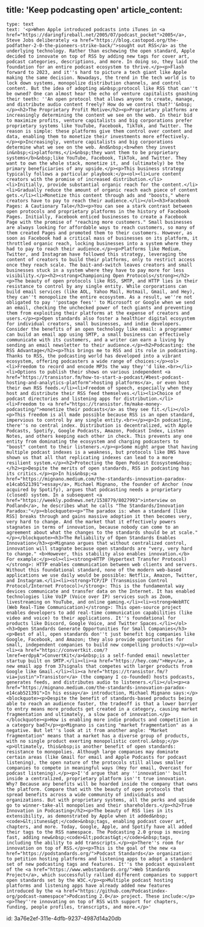 title: 'Keep podcasting open'
article_content:
  -
    type: text
    text: '<p>When Apple introduced podcasts into iTunes in <a href="https://daringfireball.net/2005/07/podcast_pocket">2005</a>, Steve Jobs deliberately <a href="https://blog.castopod.org/the-podfather-2-0-the-pioneers-strike-back/">sought out RSS</a> as the underlying technology. Rather than eschewing the open standard, Apple decided to innovate on top of RSS by adding new tags for cover art, podcast categories, descriptions, and more. In doing so, they laid the foundation for an entire podcast ecosystem to thrive.</p><p>Flash forward to 2023, and it''s hard to picture a tech giant like Apple making the same decision. Nowadays, the trend in the tech world is to lock down systems, monopolize distribution channels, and control content. But the idea of adopting a&nbsp;protocol like RSS that can''t be owned? One can almost hear the echo of venture capitalists gnashing their teeth: ''An open protocol that allows anyone to create, manage, and distribute audio content freely? How do we control that?''&nbsp;</p><h2>The Proprietary Profit Motive</h2><p>Proprietary platforms are increasingly determining the content we see on the web. In their bid to maximize profits, venture capitalists and big corporations prefer proprietary systems like YouTube, Facebook, TikTok, and Twitter. The reason is simple: these platforms give them control over content and data, enabling them to monetize their investments more effectively.</p><p>Increasingly, venture capitalists and big corporations determine what we see on the web. And&nbsp;<b>when they invest in&nbsp;<i>platforms,</i>&nbsp;they want them to be proprietary systems</b>&nbsp;like YouTube, Facebook, TikTok, and Twitter. They want to own the whole stack, monetize it, and (ultimately) be the primary beneficiaries of any upside.</p><p>This business strategy typically follows a particular playbook:</p><ol><li>Lure content creators with the promise of increased distribution.</li><li>Initially, provide substantial organic reach for the content.</li><li>Gradually reduce the amount of organic reach each piece of content gets.</li><li>Monetize this content through ads and "boosts," where creators have to pay to reach their audience.</li></ol><h3>Facebook Pages: A Cautionary Tale</h3><p>You can see a stark contrast between open protocols and proprietary platforms in the history of Facebook Pages. Initially, Facebook enticed businesses to create a Facebook Page with the promise of "reaching more customers." Small businesses are always looking for affordable ways to reach customers, so many of them created Pages and promoted them to their customers. However, as soon as Facebook had a critical mass of businesses on its platform, it throttled organic reach, locking businesses into a system where they had to pay to reach their audience.</p><p>Platforms like Medium, Twitter, and Instagram have followed this strategy, leveraging the content of creators to build their platforms, only to restrict access once they reach scale. The bait-and-switch leaves creators and small businesses stuck in a system where they have to pay more for less visibility.</p><h2><strong>Championing Open Protocols</strong></h2><p>The beauty of open protocols like RSS, SMTP, and HTTP lies in their resistance to control by any single entity. While corporations can build email services (like AOL, Yahoo Mail, Hotmail, Gmail, and Hey), they can''t monopolize the entire ecosystem. As a result, we''re not obligated to pay ''postage fees'' to Microsoft or Google when we send an email, checking the unchecked power of tech giants and preventing them from exploiting their platforms at the expense of creators and users.</p><p>Open standards also foster a healthier digital ecosystem for individual creators, small businesses, and indie developers. Consider the benefits of an open technology like email: a programmer can build an email app using SMTP, a small business can effectively communicate with its customers, and a writer can earn a living by sending an email newsletter to their audience.</p><h2>Podcasting: the RSS Advantage</h2><p>This brings me to RSS and its role in podcasting. Thanks to RSS, the podcasting world has developed into a vibrant ecosystem, offering podcasters a wide range of choices:</p><ol><li>Freedom to record and encode MP3s the way they''d like.<br></li><li>Options to publish their shows on various independent <a href="https://transistor.fm/how-to-start-a-podcast/#best-podcast-hosting-and-analytics-platform">hosting platforms</a>, or even host their own RSS feeds.</li><li>Freedom of speech, especially when they host and distribute their RSS feed themselves.</li><li>Choice of podcast directories and listening apps for distribution.</li><li>Freedom to <a href="https://transistor.fm/make-money-podcasting/">monetize their podcasts</a> as they see fit.</li></ol><p>This freedom is all made possible because RSS is an open standard, impervious to control by any single entity.<br></p><p>In podcasting, there''s no central index. Distribution is decentralized, with Apple Podcasts, Spotify, Google Podcasts, Amazon, Podcast Index, Listen Notes, and others keeping each other in check. This prevents any one entity from dominating the ecosystem and charging podcasters to "boost" content to their listeners.</p><p>Some might argue that having multiple podcast indexes is a weakness, but protocols like DNS have shown us that all that replicating indexes can lead to a more resilient system.</p><h2>Protecting the Open Podcast Ecosystem&nbsp;</h2><p>Despite the merits of open standards, RSS in podcasting has its critics.</p><p>In his&nbsp;<a href="https://mignano.medium.com/the-standards-innovation-paradox-e14cab521391">essay</a>, Michael Mignano, the founder of Anchor (now acquired by Spotify), argues that podcasting needs a proprietary (closed) system. In a subsequent <a href="https://weekly.podnews.net/1538779/8027993">interview on Podland</a>, he describes what he calls "The Standards/Innovation Paradox:"</p><blockquote><p>"The paradox is: when a standard [like RSS] breaks through and gains massive adoption it then becomes very, very hard to change. And the market that it effectively powers stagnates in terms of innovation, because nobody can come to an agreement about what the changes to the standards should be at scale."</p></blockquote><h3>The Reliability of Open Standards Enables Innovation</h3><p>Mignano argues that without centralized control, innovation will stagnate because open standards are "very, very hard to change." <b>However, this stability also enables innovation.</b> For example:</p><ol><li><strong>HTTP (Hypertext Transfer Protocol)</strong>: HTTP enables communication between web clients and servers. Without this foundational standard, none of the modern web-based applications we use daily would be possible: Netflix, Amazon, Twitter, and Instagram.</li><li><strong>TCP/IP (Transmission Control Protocol/Internet Protocol)</strong>: This is the fundamental way devices communicate and transfer data on the Internet. It has enabled technologies like VoIP (Voice over IP) services such as Zoom, livestreaming on YouTube, and online gaming.</li><li><strong>WebRTC (Web Real-Time Communication)</strong>: This open-source project enables developers to add real-time communication capabilities (like video and voice) to their applications. It''s foundational for products like Discord, Google Voice, and Twitter Spaces.</li></ol><h3>Open Standards Generate Opportunities for Small Companies</h3><p>Best of all, open standards don''t just benefit big companies like Google, Facebook, and Amazon; they also provide opportunities for small, independent companies to build new compelling products:</p><ul><li><a href="https://convertkit.com/?lmref=erdpyA">ConvertKit</a>&nbsp;is a self-funded email newsletter startup built on SMTP.</li><li><a href="https://hey.com/">Hey</a>, a new email app from 37signals that competes with larger products from Google like Gmail.</li><li><a href="https://transistor.fm/?via=justin">Transistor</a> (the company I co-founded) hosts podcasts, generates feeds, and distributes audio to listeners.</li></ul><p><a href="https://mignano.medium.com/the-standards-innovation-paradox-e14cab521391">In his essay</a> introduction, Michael Mignano says:</p><blockquote><p>Despite the benefit of standards-based products being able to reach an audience faster, the tradeoff is that a lower barrier to entry means more products get created in a category, causing market fragmentation and ultimately, a slow pace of innovation.</p></blockquote><p>How is enabling more indie products and competition in a category bad?</p><p>Mignano is casting "market fragmentation" as a negative. But let''s look at it from another angle: "Market fragmentation" means that a market has a diverse group of products, with no single product exerting monopolistic control.&nbsp;</p><p>Ultimately, this&nbsp;is another benefit of open standards: resistance to monopolies. Although large companies may dominate certain areas (like Gmail for email and Apple Podcasts for podcast listening), the open nature of the protocols still allows smaller companies to compete in meaningful ways (Hey for email, Overcast for podcast listening).</p><p>I''d argue that any ''innovation'' built inside a centralized, proprietary platform isn''t true innovation. Why? Because any benefits will be hoarded inside the company that owns the platform. Compare that with the beauty of open protocols that spread benefits across a wide community of individuals and organizations. But with proprietary systems, all the perks and upside go to winner-take-all monopolies and their shareholders.</p><h2>True Innovation in Podcasting</h2><p>The beauty of RSS lies in its extensibility, as demonstrated by Apple when it added&nbsp;<code>&lt;itunes&gt;</code>&nbsp;tags, enabling podcast cover art, chapters, and more. Today, Google, Apple, and Spotify have all added their tags to the RSS namespace. The Podcasting 2.0 group is moving fast, adding new&nbsp;<code>&lt;podcast&gt;</code>&nbsp;tags, including the ability to add transcripts.</p><p>There''s room for innovation on top of RSS.</p><p>This is the goal of the new <a href="https://podstandards.org/">Podcast Standards</a> organization: to petition hosting platforms and listening apps to adopt a standard set of new podcasting tags and features. It''s the podcast equivalent of the <a href="https://www.webstandards.org/">Web Standards Project</a>, which successfully rallied different companies to support open standards set by the W3C.</p><p>Multiple podcast hosting platforms and listening apps have already added new features introduced by the <a href="https://github.com/Podcastindex-org/podcast-namespace">Podcasting 2.0</a> project. These include:</p><p>They''re innovating on top of RSS with support for chapters, funding, people profiles, transcripts, and more.</p>'
id: 3a76e2ef-311e-4dfb-9237-4987d14a20db
